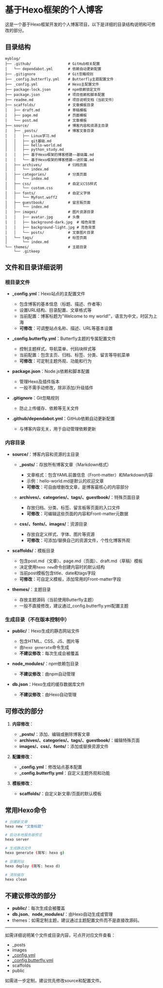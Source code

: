 # 基于Hexo框架的个人博客

这是一个基于Hexo框架开发的个人博客项目，以下是详细的目录结构说明和可修改的部分。

## 目录结构

```
myblog/
├── .github/                 # GitHub相关配置
│   └── dependabot.yml       # 依赖自动更新配置
├── .gitignore               # Git忽略规则
├── _config.butterfly.yml    # Butterfly主题配置文件
├── _config.yml              # Hexo主配置文件
├── package-lock.json        # npm依赖锁定文件
├── package.json             # 项目依赖和脚本配置
├── readme.md                # 项目说明文档（当前文件）
├── scaffolds/               # 文章模板目录
│   ├── draft.md             # 草稿模板
│   ├── page.md              # 页面模板
│   └── post.md              # 文章模板
├── source/                  # 博客内容和资源主目录
│   ├── _posts/              # 博客文章目录
│   │   ├── Linux学习.md
│   │   ├── git基础.md
│   │   ├── hello-world.md
│   │   ├── python_study.md
│   │   ├── 基于Hexo框架的博客搭建——基础篇.md
│   │   └── 基于Hexo框架的博客搭建——进阶篇.md
│   ├── archives/            # 归档页面
│   │   └── index.md
│   ├── categories/          # 分类页面
│   │   └── index.md
│   ├── css/                 # 自定义CSS样式
│   │   └── custom.css
│   ├── fonts/               # 自定义字体
│   │   └── MyFont.woff2
│   ├── guestbook/           # 留言板页面
│   │   └── index.md
│   ├── images/              # 图片资源目录
│   │   ├── avatar.jpg       # 头像
│   │   ├── background-dark.jpg  # 暗色背景
│   │   ├── background-light.jpg # 亮色背景
│   │   └── posts/           # 文章图片目录
│   └── tags/                # 标签页面
│       └── index.md
└── themes/                  # 主题目录
    └── .gitkeep
```

## 文件和目录详细说明

### 根目录文件

- **_config.yml**：Hexo站点的主配置文件
  - 包含博客的基本信息（标题、描述、作者等）
  - 设置URL结构、目录配置、文章格式等
  - 当前配置：博客标题为"Welcome to my world!"，语言为中文，时区为上海
  - **可修改**：可调整站点名称、描述、URL等基本设置

- **_config.butterfly.yml**：Butterfly主题的专属配置文件
  - 控制主题样式、导航菜单、代码块样式等
  - 当前配置：包含主页、归档、标签、分类、留言等导航菜单
  - **可修改**：可定制主题外观、功能和行为

- **package.json**：Node.js依赖和脚本配置
  - 管理Hexo及插件版本
  - 一般不需手动修改，除非添加/升级插件

- **.gitignore**：Git忽略规则
  - 防止上传缓存、依赖等无关文件

- **.github/dependabot.yml**：GitHub依赖自动更新配置
  - 与博客内容无关，用于自动管理依赖更新

### 内容目录

- **source/**：博客内容和资源的主目录
  - **_posts/**：存放所有博客文章（Markdown格式）
    - 文章格式：包含YAML前置信息（Front-matter）和Markdown内容
    - 示例：hello-world.md是默认的欢迎文章
    - **可修改**：可自由增删改文章，是博客最核心的内容部分
  
  - **archives/、categories/、tags/、guestbook/**：特殊页面目录
    - 存放归档、分类、标签、留言板等页面的入口文件
    - **可修改**：可编辑这些页面的内容和Front-matter元数据
  
  - **css/、fonts/、images/**：资源目录
    - 存放自定义样式、字体、图片等资源
    - **可修改**：可添加/替换自己的资源文件，个性化博客外观

- **scaffolds/**：模板目录
  - 包含post.md（文章）、page.md（页面）、draft.md（草稿）模板
  - 决定使用`hexo new`命令创建内容时的默认结构
  - 当前post模板包含title、date和tags字段
  - **可修改**：可自定义模板，添加常用的Front-matter字段

- **themes/**：主题目录
  - 存放主题源码（当前使用Butterfly主题）
  - 一般不直接修改，建议通过_config.butterfly.yml配置主题

### 生成目录（不在版本控制中）

- **public/**：Hexo生成的静态网站文件
  - 包含HTML、CSS、JS、图片等
  - 由`hexo generate`命令生成
  - **不建议修改**：每次生成会被覆盖

- **node_modules/**：npm依赖包目录
  - **不建议修改**：由npm自动管理

- **db.json**：Hexo生成的缓存数据库文件
  - **不建议修改**：由Hexo自动管理

## 可修改的部分

1. **内容修改**：
   - **_posts/**：添加、编辑或删除博客文章
   - **archives/、categories/、tags/、guestbook/**：编辑特殊页面
   - **images/、css/、fonts/**：添加或替换资源文件

2. **配置修改**：
   - **_config.yml**：修改站点基本配置
   - **_config.butterfly.yml**：自定义主题外观和功能

3. **模板修改**：
   - **scaffolds/**：自定义新文章/页面的默认模板

## 常用Hexo命令

```bash
# 创建新文章
hexo new "文章标题"

# 启动本地服务器预览
hexo server

# 生成静态文件
hexo generate (简写: hexo g)

# 部署网站
hexo deploy (简写: hexo d)

# 清除缓存
hexo clean
```

## 不建议修改的部分

- **public/**：每次生成会被覆盖
- **db.json**、**node_modules/**：由Hexo自动生成或管理
- themes：如需定制主题，建议通过主题配置文件而不是直接改源码。

---

如需详细说明某个文件或目录内容，可点开对应文件查看：

- _posts
- images
- [_config.yml](g:/myblog/_config.yml)
- [_config.butterfly.yml](g:/myblog/_config.butterfly.yml)
- scaffolds
- public

如需进一步定制，建议优先修改source和配置文件。